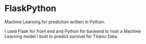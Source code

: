 # FlaskPython
Machine Learning for prediction written in Python.

I used Flask for front end and Python for backend to host a Machine Learning model I built to predict survival for Titanic Data.

